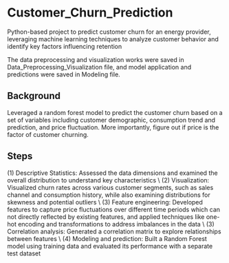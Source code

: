 # Customer_Churn_Prediction
Python-based project to predict customer churn for an energy provider, leveraging machine learning techniques to analyze customer behavior and identify key factors influencing retention

The data preprocessing and visualization works were saved in Data_Preprocessing_Visualization file, and model application and predictions were saved in Modeling file. 


## Background
Leveraged a random forest model to predict the customer churn based on a set of variables including customer demographic, consumption trend and prediction, and price fluctuation. More importantly, figure out if price is the factor of customer churning. 


## Steps
(1) Descriptive Statistics: Assessed the data dimensions and examined the overall distribution to understand key characteristics \\
(2) Visualization:  Visualized churn rates across various customer segments, such as sales channel and consumption history, while also examining distributions for skewness and potential outliers \\
(3) Feature engineering: Developed features to capture price fluctuations over different time periods which can not directly reflected by existing features, and applied techniques like one-hot encoding and transformations to address imbalances in the data \\
(3) Correlation analysis: Generated a correlation matrix to explore relationships between features \\
(4) Modeling and prediction: Built a Random Forest model using training data and evaluated its performance with a separate test dataset


